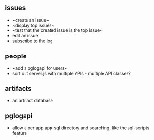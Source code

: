 ## issues

* ~create an issue~
* ~display top issues~
* ~test that the created issue is the top issue~
* edit an issue
* subscribe to the log

## people

* ~add a pglogapi for users~
* sort out server.js with multiple APIs - multiple API classes?

## artifacts

* an artifact database

## pglogapi

* allow a per app app-sql directory and searching, like the sql-scripts feature
